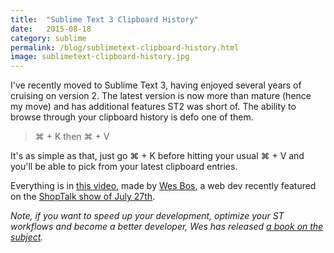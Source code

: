 ```yaml
---
title:  "Sublime Text 3 Clipboard History"
date:   2015-08-18
category: sublime
permalink: /blog/sublimetext-clipboard-history.html
image: sublimetext-clipboard-history.jpg
---
```

I've recently moved to Sublime Text 3, having enjoyed several years of cruising on version 2. The latest version is now more than mature (hence my move) and has additional features ST2 was short of. The ability to browse through your clipboard history is defo one of them.

>⌘ + K then ⌘ + V

It's as simple as that, just go ⌘ + K before hitting your usual ⌘ + V and you'll be able to pick from your latest clipboard entries.

Everything is in [this video](https://www.youtube.com/embed/IaddB_GQ4Ps), made by [Wes Bos](http://wesbos.com/), a web dev recently featured on the [ShopTalk show of July 27th](http://shoptalkshow.com/episodes/176-with-wes-bos/).

*Note, if you want to speed up your development, optimize your ST workflows and become a better developer, Wes has released [a book on the subject](https://sublimetextbook.com/).*